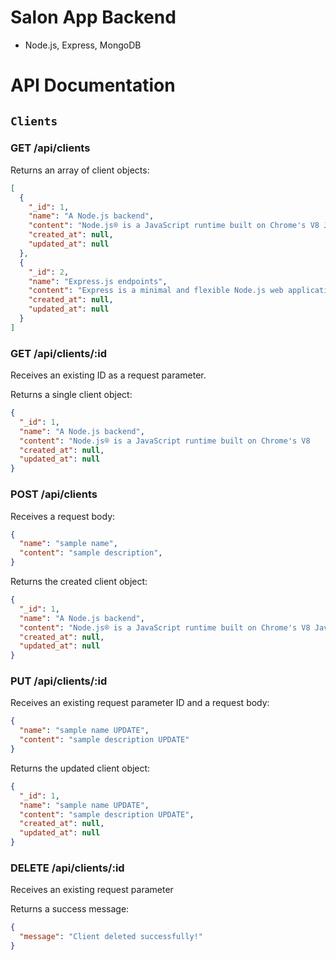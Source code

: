 # Salon App Backend

- Node.js, Express, MongoDB


# API Documentation

## `Clients`
### GET  /api/clients

Returns an array of client objects:
```json
[
  {
    "_id": 1,
    "name": "A Node.js backend",
    "content": "Node.js® is a JavaScript runtime built on Chrome's V8 JavaScript engine.",
    "created_at": null,
    "updated_at": null
  },
  {
    "_id": 2,
    "name": "Express.js endpoints",
    "content": "Express is a minimal and flexible Node.js web application framework that provides a robust set of features for web and mobile applications.",
    "created_at": null,
    "updated_at": null
  }
]
```

### GET  /api/clients/:id

Receives an existing ID as a request parameter.

Returns a single client object:
```json
{
  "_id": 1,
  "name": "A Node.js backend",
  "content": "Node.js® is a JavaScript runtime built on Chrome's V8 		JavaScript engine.",
  "created_at": null,
  "updated_at": null
}
```

### POST  /api/clients

Receives a request body:
```json
{
  "name": "sample name",
  "content": "sample description",
}
```

Returns the created client object:
```json
{
  "_id": 1,
  "name": "A Node.js backend",
  "content": "Node.js® is a JavaScript runtime built on Chrome's V8 JavaScript engine.",
  "created_at": null,
  "updated_at": null
}
```

### PUT  /api/clients/:id

Receives an existing request parameter ID and a request body:
```json
{
  "name": "sample name UPDATE",
  "content": "sample description UPDATE"
}
```

Returns the updated client object:
```json
{
  "_id": 1,
  "name": "sample name UPDATE",
  "content": "sample description UPDATE",
  "created_at": null,
  "updated_at": null
}
```

### DELETE  /api/clients/:id

Receives an existing request parameter

Returns a success message:
```json
{
  "message": "Client deleted successfully!"
}
```